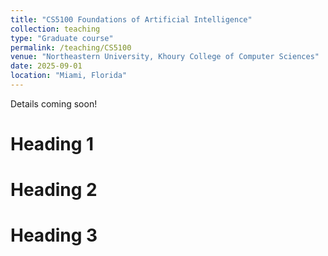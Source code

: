 ```yaml
---
title: "CS5100 Foundations of Artificial Intelligence"
collection: teaching
type: "Graduate course"
permalink: /teaching/CS5100
venue: "Northeastern University, Khoury College of Computer Sciences"
date: 2025-09-01
location: "Miami, Florida"
---
```


Details coming soon!

Heading 1
======

Heading 2
======

Heading 3
======
